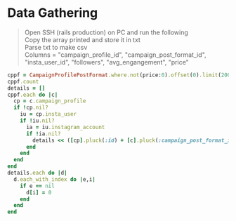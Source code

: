 # Data Gathering
> Open SSH (rails production) on PC and run the following </br>
> Copy the array printed and store it in txt </br>
> Parse txt to make csv </br>
> Columns = "campaign_profile_id", "campaign_post_format_id", "insta_user_id", "followers", "avg_engangement", "price"
```ruby
cppf = CampaignProfilePostFormat.where.not(price:0).offset(0).limit(20000)
cppf.count
details = []
cppf.each do |c|
  cp = c.campaign_profile
  if !cp.nil?
    iu = cp.insta_user
    if !iu.nil?
      ia = iu.instagram_account
      if !ia.nil?
        details << ([cp].pluck(:id) + [c].pluck(:campaign_post_format_id) + [ia].pluck(:insta_user_id,:followers,:avg_engagement) + [c].pluck(:price)).flatten!
      end
    end
  end
end
details.each do |d|
  d.each_with_index do |e,i|
    if e == nil
      d[i] = 0
    end
  end
end
```
